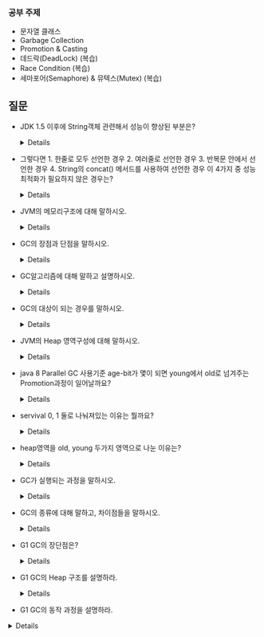 ### 공부 주제

- 문자열 클래스
- Garbage Collection
- Promotion & Casting
- 데드락(DeadLock) (복습)
- Race Condition (복습)
- 세마포어(Semaphore) & 뮤텍스(Mutex) (복습)

## 질문

- JDK 1.5 이후에 String객체 관련해서 성능이 향상된 부분은?
    <details>
      
      JDK 1.5 이후에 컴파일 단계에서 String 객체를 사용하더라도 StringBuilder로 컴파일 되도록 변경되었습니다.
      
    </details>

- 그렇다면 1. 한줄로 모두 선언한 경우 2. 여러줄로 선언한 경우 3. 반복문 안에서 선언한 경우 4. String의 concat() 메서드를 사용하여 선언한 경우 이 4가지 중 성능최적화가 필요하지 않은 경우는?

    <details>
      
      1번. 한줄로 선언한 경우는 하나의 String으로 변환된다. 하지만 여러줄 혹은 반복문에서는 
      
      new StringBuilder로 변환되나 결국은 매 연산시 새로운 객체가 생겨나므로 성능저하가 발생하게 됩니다.
  
      또한 concat()의 경우는 StringBuilder로 전환되지 않기에 성능최적화가 필요합니다.

  참고) https://siyoon210.tistory.com/160
  
    </details>

- JVM의 메모리구조에 대해 말하시오.
    <details>

    - Method Area(Class, Static) : 메인 메서드에서 사용하는 클래스와 static 변수가 저장되는 영역
    - Heap : 객체 인스턴스가 저장되는 영역으로 JVM GC에 의해 관리되는 영역
    - StackStack : 메소드 호출 시 스택 프레임이라는 블록으로 쌓으며, 로컬변수, 중간 연산 결과들이 저장되는 여역
    - PC : 쓰레드가 현재 실행할 스택 프레임의 주소를 저장
    - Native Method Stack : Low Level 코드를 실행하는 스택
      
    </details>

- GC의 장점과 단점을 말하시오.
    <details>
      
    - 장점
      - 메모리 누수 방지
      - 해제된 메모리 접근 방지
      - 해제한 메모리를 다시 이중 해제하는 것 방지
        
    - 단점
      - 개발자가 언제 GC가 메모리를 해제하는지 모름
      - 실행중인 애플리케이션이 리소스를 GC 작업에 내줘야 하므로 오버헤드 발생
    
    </details>

- GC알고리즘에 대해 말하고 설명하시오.
    <details>
        - Reference Counting : 해당 객체에 접근할 수 있는 방법의 개수를 세고, 해당 개수가 0이 되면 GC의 대상이 됨. 이 알고리즘은 순환참조의 문제가 발생
        - Mark And Sweep(Mark & Compact) : 
            - root space에서부터 해당 객체에 접근 가능한지를 기준으로 한다. 
            - 루트부터 그래프 순회를 통해 연결된 객체를 찾아내고, 연결이 끊어진 객체를 지우는 방식.
            - 그 이후에는 Compaction을 통해 분산 되었던 메모리를 정리한다(필수가 아님)<br>
            - GC가 Stack의 모든 변수를 스캔하면서 힙에서 참조된 객체들을 마킹(Mark), 마킹되지 않는 객체를 힙에서 제거(Sweep)
  
    </details>

- GC의 대상이 되는 경우를 말하시오.
    <details>
        
  1. 객체가 NULL인 경우 (ex. String str = null)
  2. 블럭 실행 종료 후, 블럭 안에서 생성된 객체
  3. 부모 객체가 NULL인 경우, 포함하는 자식 객체
  
    </details>

- JVM의 Heap 영역구성에 대해 말하시오.

    <details>
        
    - young generation : 새롭게 생성한 객체들이 대부분 여기에 위치. 해당 영역에서 일어나는 GC를 Minor GC라고 한다.
        - edn(새롭게 생성된 객체들이 할당), 
        - Survival0, Survival 1(Minor GC로부터 살아남은 객체들이 존재하는 영역, 0또는 1 둘중 하나는 반드시 비어있어야한다.)
    - old generation : Young영역에서 살아남은 객체가 여기로 복사. 

    </details>


- java 8 Parallel GC 사용기준 age-bit가 몇이 되면 young에서 old로 넘겨주는 Promotion과정이 일어날까요?

    <details>
        15

    </details>

- servival 0, 1 둘로 나눠져있는 이유는 뭘까요?

    <details>
    
   메모리의 단편화를 막기 위해서

    </details>

- heap영역을 old, young 두가지 영역으로 나눈 이유는?
    <details>
        
        통계적으로 대부분의 객체가 수명이 짧으므로 특정 부분만 탐색함으로써 GC의 성능을 높이기 위해 나누었다.
  
        GC도 결국 비용이므로 메모리의 특정 부분만을 탐색하여 해제하면 효율적이기 때문에 Young Generation에서 최대한 처리하도록 나눴다고 합니다.
  
    </details>

- GC가 실행되는 과정을 말하시오.
    <details>
        
        JVM의 Heap은 Young Generation, Old Generation으로 나뉘고, Young Generation은 다시 Eden, Servival 0, Servival 1 영역으로 나뉜다.
  
      Eden 영역이 꽉 차면 minor gc 가 실행되어 Mark And Sweep 알고리즘을 통해 참조가 되고 있는 객체만 Servival 0 또는 Servival 1 영역으로 옮긴다.

      만약 여러 번 minor gc를 실행하고도 참조된 객체가 있다면 이 객체를 Servival 영역에서 Old Generation 영역으로 옮긴다.

      시간이 지나서 Old Generation 영역이 꽉 차면 major gc를 실행하여 Mark And Sweep 알고리즘을 통해 필요 없는 메모리를 비운다.
  
    </details>

- GC의 종류에 대해 말하고, 차이점들을 말하시오.
    <details>
        
    - Serial GC : 하나의 쓰레드로 GC를 실행시켜, STW(Stop The World) 시간이 오래 걸린다.
    - Parallel GC : 여러개의 쓰레드로 GC를 실행시켜 STW 시간이 짧아지고 멀티 코어 환경에서 애플리케이션 처리 속도를 향상시키기 위해 사용된다. java 8에서 기본으로 사용되는 방식.
    - CMS GC : Concurrent_Mark_Sweep의 줄임말로 STW를 최소화 하기위해 고안. 가비지 수집 작업을 애플리케이션 쓰레드와 동시에 수행해 stw를 최소화 시키지만, 메모리와 cpu를 많이 사용하고 compaction(메모리 파편화 해결)이 기본적으로 제공되지 않아 G1 GC가 등장하면서 대체.
    - G1 GC : Garbage First의 줄임말로 Heap를 일정크기의 영역으로 나눠서 어떤 영역은 Young Generation, 어떤 영역은 Old Generation으로 활용. 런타임에 필요에 따라 영역별 개수를 튜닝. 이에 따라 stw를 최소화 할 수 있게 되어 Java 9 이상부터는 G1 GC를 기본 실행방식으로 사용.
  
    </details>

- G1 GC의 장단점은?
    <details>
        
    - 장점
        - 별도의 STW 없이도 여유 메모리 공간을 압축하는 기능을 제공한다. 또한, 전체 Old Generation 혹은 Young Generation 통째로 Compaction을 할 필요 없고, 해당 Generation의 일부분 Region에 대해서만 Compaction을 하면 된다.
        - Heap 크기가 클수록 잘 동작한다.
        - CMS의 비해 개선된 알고리즘을 사용하고, 처리 속도가 더 빠르다.
        - Garbage로 가득찬 영역을 빠르게 회수하여 빈 공간을 확보하므로 GC 빈도가 줄어든다.
        
    - 단점
        - 공간 부족 상태를 조심해야 한다. (Minor GC, Major GC 수행하고 나서도 여유 공간이 부족한 경우)
        - 이때는 Full GC가 발생하는데, 이 GC는 Single Thread로 동작한다. Full GC는 heap 전반적으로 GC가 발생하는 것을 뜻한다. 작은 Heap 공간을 가지는 Application에서는 제 성능을 발휘하지 못하고 Full GC가 발생한다.
        - Humonogous 영역은 제대로 최적화되지 않으므로 해당 영역이 많으면 성능이 떨어진다.
  
    </details>

- G1 GC의 Heap 구조를 설명하라.
    <details>
       G1 GC는 기존 힙 구조와 완전히 다른 양상을 띈다. 전통적인 힙 구조는 Young, Old 영역을 명확하게 구분하였지만, G1 GC는 개념적으로 그들이 존재하나 일정 크기의 논리적 단위인 region으로 구분하고 있다.
  
    </details>

- G1 GC의 동작 과정을 설명하라.
<details>
    
    기본적으로 G1 GC는 Young-Only 단계와 Space Reclamation 단계를 반복하면서 수행하는 Cycle 구조로 진행된다.

    Young Only 단계는 Minor GC만 수행하다가 한정된 Old Generation 비율이 넘으면 Major GC가 수행된다.

    그리고 Young Only 단계가 끝날 때까지 두 GC가 혼용된다.

    Space Reclamation 단계는 Old 영역의 Garbage까지 수집하는 Minor GC 방식의 Mixed GC 방식이 수행된다.

참고) https://steady-coding.tistory.com/590
</details>
